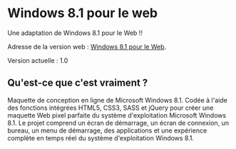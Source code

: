 # Windows 8.1 pour le web

Une adaptation de Windows 8.1 pour le Web !!

Adresse de la version web : [Windows 8.1 pour le Web](https://wedoneofficiel.github.io/Boot-projets-Wedone-Officiel/Windows-8.1-pour-le-web-main/index.html).

Version actuelle : 1.0


## Qu'est-ce que c'est vraiment ? 

Maquette de conception en ligne de Microsoft Windows 8.1. Codée à l'aide des fonctions intégrées HTML5, CSS3, SASS et jQuery pour créer une maquette Web pixel parfaite du système d'exploitation Microsoft Windows 8.1. Le projet comprend un écran de démarrage, un écran de connexion, un bureau, un menu de démarrage, des applications et une expérience complète en temps réel du système d'exploitation Windows 8.1.
